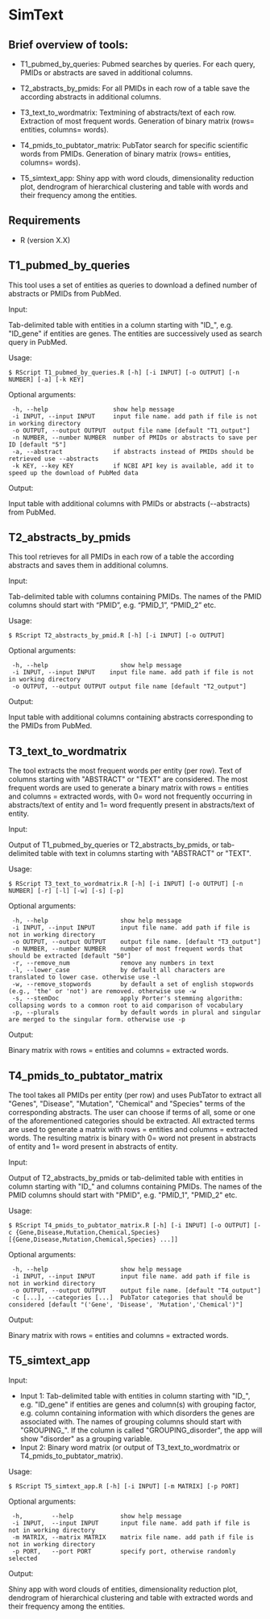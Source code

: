 # SimText

## Brief overview of tools:

 - T1_pubmed_by_queries: Pubmed searches by queries. For each query, PMIDs or abstracts are saved in additional columns.

 - T2_abstracts_by_pmids: For all PMIDs in each row of a table save the according abstracts in additional columns.

 - T3_text_to_wordmatrix: Textmining of abstracts/text of each row. Extraction of most frequent words. Generation of binary matrix (rows= entities, columns= words).
 
 - T4_pmids_to_pubtator_matrix: PubTator search for specific scientific words from PMIDs. Generation of binary matrix (rows= entities, columns= words). 

 - T5_simtext_app: Shiny app with word clouds, dimensionality reduction plot, dendrogram of hierarchical clustering and table with words and their frequency among the entities.

## Requirements

 - R (version X.X)

## T1_pubmed_by_queries

This tool uses a set of entities as queries to download a defined number of abstracts or PMIDs from PubMed.

Input:

Tab-delimited table with entities in a column starting with "ID_", e.g. "ID_gene" if entities are genes. The entities are successively used as search query in PubMed.

Usage:
```
$ RScript T1_pubmed_by_queries.R [-h] [-i INPUT] [-o OUTPUT] [-n NUMBER] [-a] [-k KEY]
```

Optional arguments: 
```
 -h, --help                  show help message
 -i INPUT, --input INPUT     input file name. add path if file is not in working directory
 -o OUTPUT, --output OUTPUT  output file name [default "T1_output"]
 -n NUMBER, --number NUMBER  number of PMIDs or abstracts to save per ID [default "5"]
 -a, --abstract              if abstracts instead of PMIDs should be retrieved use --abstracts 
 -k KEY, --key KEY           if NCBI API key is available, add it to speed up the download of PubMed data
```

Output: 

Input table with additional columns with PMIDs or abstracts (--abstracts) from PubMed.

## T2_abstracts_by_pmids

This tool retrieves for all PMIDs in each row of a table the according abstracts and saves them in additional columns.

Input:

Tab-delimited table with columns containing PMIDs. The names of the PMID columns should start with “PMID”, e.g. “PMID_1”, “PMID_2” etc.

Usage:
```
$ RScript T2_abstracts_by_pmid.R [-h] [-i INPUT] [-o OUTPUT]
```

Optional arguments: 
```
 -h, --help                    show help message
 -i INPUT, --input INPUT    input file name. add path if file is not in working directory
 -o OUTPUT, --output OUTPUT output file name [default "T2_output"]
```

Output: 

Input table with additional columns containing abstracts corresponding to the PMIDs from PubMed.

## T3_text_to_wordmatrix

The tool extracts the most frequent words per entity (per row). Text of columns starting with "ABSTRACT" or "TEXT" are considered. The most frequent words are used to generate a binary matrix with rows = entities and columns = extracted words, with 0= word not frequently occurring in abstracts/text of entity and 1= word frequently present in abstracts/text of entity.

Input: 

Output of T1_pubmed_by_queries or T2_abstracts_by_pmids, or tab-delimited table with text in columns starting with "ABSTRACT" or "TEXT".

Usage:
```
$ RScript T3_text_to_wordmatrix.R [-h] [-i INPUT] [-o OUTPUT] [-n NUMBER] [-r] [-l] [-w] [-s] [-p]
```

Optional arguments: 
```
 -h, --help                    show help message
 -i INPUT, --input INPUT       input file name. add path if file is not in working directory
 -o OUTPUT, --output OUTPUT    output file name. [default "T3_output"]
 -n NUMBER, --number NUMBER    number of most frequent words that should be extracted [default "50"]
 -r, --remove_num              remove any numbers in text
 -l, --lower_case              by default all characters are translated to lower case. otherwise use -l
 -w, --remove_stopwords        by default a set of english stopwords (e.g., 'the' or 'not') are removed. otherwise use -w
 -s, --stemDoc                 apply Porter's stemming algorithm: collapsing words to a common root to aid comparison of vocabulary
 -p, --plurals                 by default words in plural and singular are merged to the singular form. otherwise use -p
```

Output: 

Binary matrix with rows = entities and columns = extracted words.

## T4_pmids_to_pubtator_matrix

The tool takes all PMIDs per entity (per row) and uses PubTator to extract all "Genes", "Disease", "Mutation", "Chemical" and "Species" terms of the corresponding abstracts. The user can choose if terms of all, some or one of the aforementioned categories should be extracted. All extracted terms are used to generate a matrix with rows = entities and columns = extracted words. The resulting matrix is binary with 0= word not present in abstracts of entity and 1= word present in abstracts of entity.

Input: 

Output of T2_abstracts_by_pmids or tab-delimited table with entities in column starting with "ID_" and columns containing PMIDs. The names of the PMID columns should start with "PMID", e.g. "PMID_1", "PMID_2" etc.

Usage:
```
$ RScript T4_pmids_to_pubtator_matrix.R [-h] [-i INPUT] [-o OUTPUT] [-c {Gene,Disease,Mutation,Chemical,Species} [{Gene,Disease,Mutation,Chemical,Species} ...]]
```
 
Optional arguments:
```
 -h, --help                    show help message
 -i INPUT, --input INPUT       input file name. add path if file is not in workind directory
 -o OUTPUT, --output OUTPUT    output file name. [default "T4_output"]
 -c [...], --categories [...]  PubTator categories that should be considered [default "('Gene', 'Disease', 'Mutation','Chemical')"]
```

Output: 

Binary matrix with rows = entities and columns = extracted words.

## T5_simtext_app

Input:

- Input 1: Tab-delimited table with entities in column starting with "ID_", e.g. "ID_gene" if entities are genes and column(s) with grouping factor, e.g. column containing information with which disorders the genes are associated with. The names of grouping columns should start with "GROUPING_". If the column is called "GROUPING_disorder", the app will show "disorder" as a grouping variable.
- Input 2: Binary word matrix (or output of T3_text_to_wordmatrix or T4_pmids_to_pubtator_matrix).

Usage:
```
$ RScript T5_simtext_app.R [-h] [-i INPUT] [-m MATRIX] [-p PORT] 
```

Optional arguments:
```
 -h,        --help             show help message
 -i INPUT,  --input INPUT      input file name. add path if file is not in working directory
 -m MATRIX, --matrix MATRIX    matrix file name. add path if file is not in working directory
 -p PORT,   --port PORT        specify port, otherwise randomly selected
```

Output: 

Shiny app with word clouds of entities, dimensionality reduction plot, dendrogram of hierarchical clustering and table with extracted words and their frequency among the entities.
